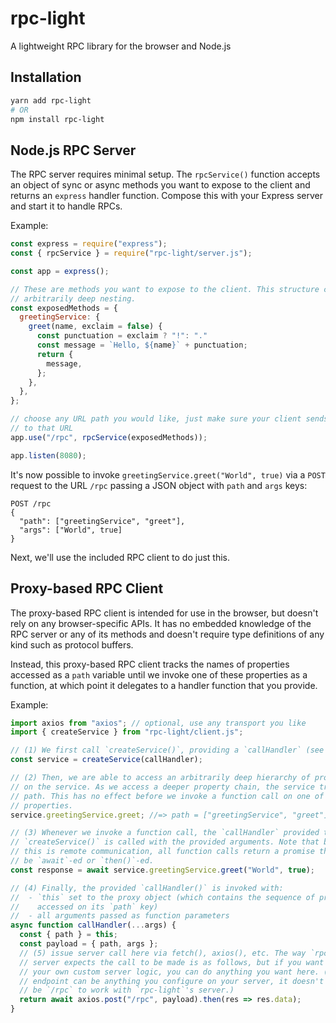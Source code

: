 # rpc-light
A lightweight RPC library for the browser and Node.js

## Installation

``` sh
yarn add rpc-light
# OR
npm install rpc-light
```

## Node.js RPC Server

The RPC server requires minimal setup. The `rpcService()` function accepts an
object of sync or async methods you want to expose to the client and returns an
`express` handler function. Compose this with your Express server and start it
to handle RPCs.

Example:

``` js
const express = require("express");
const { rpcService } = require("rpc-light/server.js");

const app = express();

// These are methods you want to expose to the client. This structure can have
// arbitrarily deep nesting.
const exposedMethods = {
  greetingService: {
    greet(name, exclaim = false) {
      const punctuation = exclaim ? "!": "."
      const message = `Hello, ${name}` + punctuation;
      return {
        message,
      };
    },
  },
};

// choose any URL path you would like, just make sure your client sends requests
// to that URL
app.use("/rpc", rpcService(exposedMethods));

app.listen(8080);
```

It's now possible to invoke `greetingService.greet("World", true)` via a `POST`
request to the URL `/rpc` passing a JSON object with `path` and `args` keys:

```
POST /rpc
{
  "path": ["greetingService", "greet"],
  "args": ["World", true]
}
```

Next, we'll use the included RPC client to do just this.


## Proxy-based RPC Client

The proxy-based RPC client is intended for use in the browser, but doesn't rely
on any browser-specific APIs. It has no embedded knowledge of the RPC server or
any of its methods and doesn't require type definitions of any kind such as
protocol buffers.

Instead, this proxy-based RPC client tracks the names of properties accessed as
a `path` variable until we invoke one of these properties as a function, at
which point it delegates to a handler function that you provide.

Example:

``` js
import axios from "axios"; // optional, use any transport you like
import { createService } from "rpc-light/client.js";

// (1) We first call `createService()`, providing a `callHandler` (see below).
const service = createService(callHandler);

// (2) Then, we are able to access an arbitrarily deep hierarchy of properties
// on the service. As we access a deeper property chain, the service tracks this
// path. This has no effect before we invoke a function call on one of these
// properties.
service.greetingService.greet; //=> path = ["greetingService", "greet"]

// (3) Whenever we invoke a function call, the `callHandler` provided to
// `createService()` is called with the provided arguments. Note that because
// this is remote communication, all function calls return a promise that must
// be `await`-ed or `then()`-ed.
const response = await service.greetingService.greet("World", true);

// (4) Finally, the provided `callHandler()` is invoked with:
//  - `this` set to the proxy object (which contains the sequence of properties
//    accessed on its `path` key)
//  - all arguments passed as function parameters
async function callHandler(...args) {
  const { path } = this;
  const payload = { path, args };
  // (5) issue server call here via fetch(), axios(), etc. The way `rpc-light`'s
  // server expects the call to be made is as follows, but if you want to use
  // your own custom server logic, you can do anything you want here. (And the
  // endpoint can be anything you configure on your server, it doesn't need to
  // be `/rpc` to work with `rpc-light`'s server.)
  return await axios.post("/rpc", payload).then(res => res.data);
}
```

